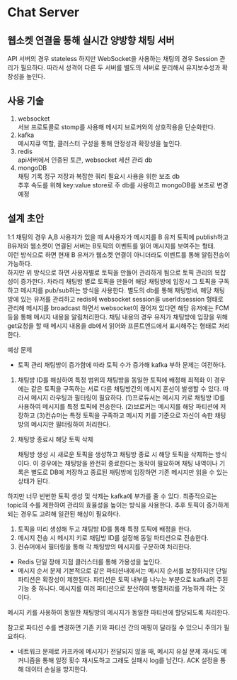 # Chat Server

## 웹소켓 연결을 통해 실시간 양방향 채팅 서버

API 서버의 경우 stateless 하지만 WebSocket을 사용하는 채팅의 경우 Session 관리가 필요하다.
따라서 성격이 다른 두 서버를 별도의 서버로 분리해서 유지보수성과 확장성을 높인다.

## 사용 기술
1. websocket
<br> 서브 프로토콜로 stomp를 사용해 메시지 브로커와의 상호작용을 단순화한다.
2. kafka
<br> 메시지큐 역할, 클러스터 구성을 통해 안정성과 확장성을 높인다.
3. redis
<br> api서버에서 인증된 토큰, websocket 세션 관리 db
4. mongoDB
<br> 채팅 기록 정구 저장과 복잡한 쿼리 필요시 사용을 위한 보조 db
<br> 추후 속도를 위해 key:value store로 주 db를 사용하고 mongoDB를 보조로 변경 예정

## 설계 초안
1:1 채팅의 경우 A,B 사용자가 있을 때 A사용자가 메시지를 B 유저 토픽에 publish하고 B유저와 웹소켓이 연결된 서버는 B토픽의 이벤트를 읽어 메시지를 보여주는 형태.
<br>이런 방식으로 하면 현재 B 유저가 웹소켓 연결이 아니더라도 이벤트를 통해 알림전송이 가능하다.
<br>
하지만 위 방식으로 하면 사용자별로 토픽을 만들어 관리하게 됨으로 토픽 관리의 복잡성이 증가한다. 차라리 채팅방 별로 토픽을 만들어 해당 채팅방에 입장시 그 토픽을 구독하고 메시지를 pub/sub하는 방식을 사용한다.
별도의 db를 통해 채팅방id, 해당 채팅방에 있는 유저를 관리하고 redis에 websocket session을 userId:session 형태로 관리해 메시지를 broadcast 하면서 websocket이 끊어져 있다면 해당 유저에는 FCM등을 통해 메시지 내용을 알림처리한다.
채팅 내용의 경우 유저가 채팅방에 입장을 위해 get요청을 할 때 메시지 내용을 db에서 읽어와 프론트엔드에서 표시해주는 형태로 처리한다.

예상 문제
- 토픽 관리
  채팅방이 증가함에 따라 토픽 수가 증가해 kafka 부하 문제는 여전하다.
1. 채팅방 ID를 해싱하여 특정 범위의 채팅방을 동일한 토픽에 배정해 최적화
   이 경우에는 같은 토픽을 구독하는 서로 다른 채팅방간의 메시지 혼선이 발생할 수 있다. 따라서 메시지 라우팅과 필터링이 필요하다.
  (1)프로듀서는 메시지 키로 채팅방 ID를 사용하여 메시지를 특정 토픽에 전송한다.
  (2)브로커는 메시지를 해당 파티션에 저장하고
  (3)컨슈머는 특정 토픽을 구족하고 메시지 키를 기준으로 자신이 속한 채팅방의 메시지만 필터링하여 처리한다.
2. 채팅방 종료시 해당 토픽 삭제

    채팅방 생성 시 새로운 토픽을 생성하고 채팅방 종료 시 해당 토픽을 삭제하는 방식이다. 
    이 경우에는 채팅방을 완전히 종료한다는 동작이 필요하며 채팅 내역이나 기록은 별도로 DB에 저장하고 종료된 채팅방에 입장하면 기존 메시지만 읽을 수 있는 상태가 된다.
    
하지만 너무 빈번한 토픽 생성 및 삭제는 kafka에 부가를 줄 수 있다.
최종적으로는 topic의 수를 제한하여 관리의 효율성을 높이는 방식을 사용한다. 
추후 토픽이 증가하게 되는 경우도 고려해 일관된 해싱이 필요하다.
    
1. 토픽을 미리 생성해 두고 채팅방 ID를 통해 특정 토픽에 배정을 한다.
2. 메시지 전송 시 메시지 키로 채팅방 ID를 설정해 동일 파티션으로 전송한다.
3. 컨슈머에서 필터링을 통해 각 채팅방의 메시지를 구분하여 처리한다.

- Redis 단일 장애 지점
  클러스터를 통해 가용성을 높인다.
- 메시지 순서 문제
  기본적으로 같은 파티션내에서는 메시지 순서를 보장하지만 단일 파티션은 확장성이 제한된다. 파티션은 토픽 내부를 나누는 부분으로 kafka의 주된 기능 중 하나다. 메시지를 여러 파티션으로 분산하여 병렬처리를 가능하게 하는 것이다.

메시지 키를 사용하여 동일한 채팅방의 메시지가 동일한 파티션에 할당되도록 처리한다.

참고로 파티션 수를 변경하면 기존 키와 파티션 간의 매핑이 달라질 수 있으니 주의가 필요하다.
- 네트워크 문제로 카프카에 메시지가 전달되지 않을 때, 메시지 유실 문제
  재시도 메커니즘을 통해 일정 횟수 재시도하고 그래도 실패시 log를 남긴다.
  ACK 설정을 통해 데이터 손실을 방지한다.
